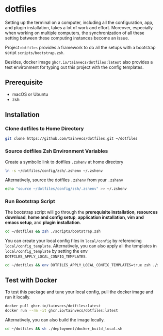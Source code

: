 # dotfiles

Setting up the terminal on a computer, including all the configuration, app, and plugin installation, takes a lot of work and effort. Moreover, especially when working on multiple computers, the synchronization of all these setting between these computing instances become an issue.

Project `dotfiles` provides a framework to do all the setups with a bootstrap script `scripts/bootstrap.zsh`.

Besides, docker image `ghcr.io/tainvecs/dotfiles:latest` also provides a test environment for typing out this project with the config templates. 

## Prerequisite
- macOS or Ubuntu
- zsh

## Installation
### Clone dotfiles to Home Directory
```zsh
git clone https://github.com/tainvecs/dotfiles.git ~/dotfiles
```
### Source dotfiles Zsh Environment Variables
Create a symbolic link to dotfiles `.zshenv` at home directory
```zsh
ln -s ~/dotfiles/config/zsh/.zshenv ~/.zshenv
```
Alternatively, source the dotfiles `.zshenv` from your `.zshenv`
```zsh
echo "source ~/dotfiles/config/zsh/.zshenv" >> ~/.zshenv
```
### Run Bootstrap Script
The bootstrap script will go through the **prerequisite installation**, **resources download**, **home and config setup**, **application installation**, **vim and emacs setup**, and **plugin installation**. 
```zsh
cd ~/dotfiles && zsh ./scripts/bootstrap.zsh
```
You can create your local config files in `local/config` by referencing `local/config_template`. 
Alternatively, you can also apply all the templates in `local/config_template` by setting the env `DOTFILES_APPLY_LOCAL_CONFIG_TEMPLATES`. 
```zsh
cd ~/dotfiles && env DOTFILES_APPLY_LOCAL_CONFIG_TEMPLATES=true zsh ./scripts/bootstrap.zsh
```

## Test with Docker
To test this package and tune your local config, pull the docker image and run it locally. 
```zsh
docker pull ghcr.io/tainvecs/dotfiles:latest
docker run --rm -it ghcr.io/tainvecs/dotfiles:latest
```
Alternatively, you can also build the image locally. 
```zsh
cd ~/dotfiles && sh ./deployment/docker_build_local.sh
```
